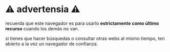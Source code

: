 # ⚠️ advertensia ⚠️

recuerda que este navegador es para usarlo __estrictamente como último recurso__ cuando los demás no van.

si tienes que hacer búsquedas o consultar otras webs al mismo tiempo, ten abierto a la vez un navegador de confianza.  
